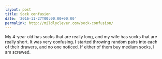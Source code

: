 ```yaml
---
layout: post
title: Sock confusion
date: '2016-11-27T00:00:00+00:00'
permalink: http://mildlyclever.com/sock-confusion/
---
```

My 4-year old has socks that are really long, and my wife has socks that are really short. It was very confusing. I started throwing random pairs into each of their drawers, and no one noticed. If either of them buy medium socks, I am screwed.
